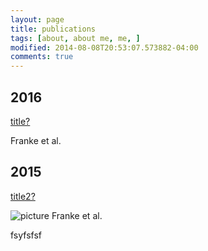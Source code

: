```yaml
---
layout: page
title: publications
tags: [about, about me, me, ]
modified: 2014-08-08T20:53:07.573882-04:00
comments: true
---
```


## 2016

[title?](http://google.com)

Franke et al.

## 2015

[title2?](http://google.com)

![picture](../images/bio-photo.jpg) Franke et al.

fsyfsfsf
